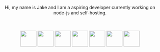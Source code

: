 <p align=center>Hi, my name is Jake and I am a aspiring developer currently working on node-js and self-hosting. </p>
<p>ㅤ</p>
<p align=center> <img height=50 src="https://cdn.jsdelivr.net/gh/devicons/devicon/icons/github/github-original-wordmark.svg" /> <img  height=50 src="https://cdn.jsdelivr.net/gh/devicons/devicon/icons/linux/linux-plain.svg" /> <img height=50 src="https://cdn.jsdelivr.net/gh/devicons/devicon/icons/docker/docker-original.svg" /> <img height=50 src="https://cdn.jsdelivr.net/gh/devicons/devicon/icons/javascript/javascript-original.svg" /> <img height=50 src="https://cdn.jsdelivr.net/gh/devicons/devicon/icons/nodejs/nodejs-original-wordmark.svg" /> <img height=50 src="https://cdn.jsdelivr.net/gh/devicons/devicon/icons/gimp/gimp-plain.svg" /> <img  height=50 src="https://cdn.jsdelivr.net/gh/devicons/devicon/icons/amazonwebservices/amazonwebservices-original.svg" />
